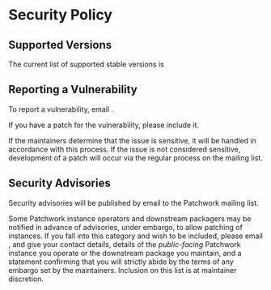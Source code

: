 # Security Policy

## Supported Versions

The current list of supported stable versions is 

## Reporting a Vulnerability

To report a vulnerability, email <maintainers>.

If you have a patch for the vulnerability, please include it.

If the maintainers determine that the issue is sensitive, it will be handled in accordance with this process. If the issue is not considered sensitive, development of a patch will occur via the regular process on the mailing list.

## Security Advisories

Security advisories will be published by email to the Patchwork mailing list.

Some Patchwork instance operators and downstream packagers may be notified in advance of advisories, under embargo, to allow patching of instances. If you fall into this category and wish to be included, please email <maintainer>, and give your contact details, details of the *public-facing* Patchwork instance you operate or the downstream package you maintain, and a statement confirming that you will strictly abide by the terms of any embargo set by the maintainers. Inclusion on this list is at maintainer discretion.
